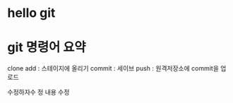 # hello git

# git 명령어 요약

clone
add : 스테이지에 올리기
commit : 세이브
push : 원격저장소에 commit을 업로드 

수정하자수 정
내용 수정